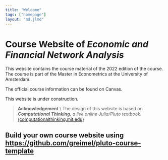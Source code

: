 ```yaml
---
title: "Welcome"
tags: ["homepage"]
layout: "md.jlmd"
---
```


# Course Website of _Economic and Financial Network Analysis_

This website contains the course material of the 2022 edition of the course. The course is part of the Master in Econometrics at the University of Amsterdam.

The official course information can be found on Canvas.

This website is under construction.

> **Acknowledgement** \\
> The design of this website is based on _**Computational Thinking**, a live online Julia/Pluto textbook._ [(computationalthinking.mit.edu)](https://computationalthinking.mit.edu)

## Build your own course website using https://github.com/greimel/pluto-course-template

